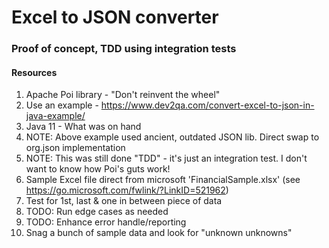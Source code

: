 # Excel to JSON converter
### Proof of concept, TDD using integration tests
#### Resources
1. Apache Poi library - "Don't reinvent the wheel"
2. Use an example - https://www.dev2qa.com/convert-excel-to-json-in-java-example/
3. Java 11 - What was on hand
4. NOTE: Above example used ancient, outdated JSON lib. Direct swap to org.json implementation 
5. NOTE: This was still done "TDD" - it's just an integration test.  I don't want to know how Poi's guts work!
6. Sample Excel file direct from microsoft 'FinancialSample.xlsx' (see https://go.microsoft.com/fwlink/?LinkID=521962)
7. Test for 1st, last & one in between piece of data
8. TODO: Run edge cases as needed
9. TODO: Enhance error handle/reporting
10. Snag a bunch of sample data and look for "unknown unknowns"